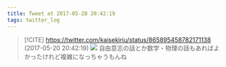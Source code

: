 ```yaml
---
title: Tweet at 2017-05-20 20:42:19
tags: twitter_log
---
```


> [!CITE] https://twitter.com/kaisekiriu/status/865895458782171138 (2017-05-20 20:42:19)
> ![](https://twitter.com/kaisekiriu/status/865895458782171138)
> 自由意志の話とか数学・物理の話もあればよかったけれど複雑になっちゃうもんね
